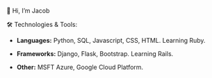 👋 Hi, I’m Jacob

🛠️ Technologies & Tools: 

- **Languages:** Python, SQL, Javascript, CSS, HTML. Learning Ruby.

- **Frameworks:**  Django, Flask, Bootstrap. Learning Rails.

- **Other:** MSFT Azure, Google Cloud Platform.
